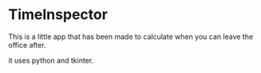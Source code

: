 # TimeInspector #

This is a little app that has been made to calculate when you can leave the office after.

it uses python and tkinter.
